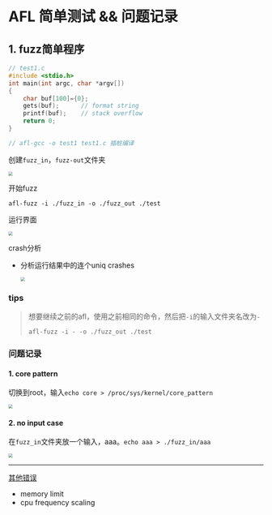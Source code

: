 # AFL 简单测试 && 问题记录

## 1. fuzz简单程序

```c
// test1.c
#include <stdio.h> 
int main(int argc, char *argv[])
{
    char buf[100]={0};
    gets(buf);		// format string
    printf(buf);	// stack overflow
    return 0;
}

// afl-gcc -o test1 test1.c 插桩编译
```

创建`fuzz_in`，`fuzz-out`文件夹

<img src="https://wwzzcccccc.me/img/post/AFL_Helloworld/image-1.png" style="zoom:50%;" />

开始fuzz

```
afl-fuzz -i ./fuzz_in -o ./fuzz_out ./test
```

运行界面

<img src="https://wwzzcccccc.me/img/post/AFL_Helloworld/image-2.png" style="zoom:50%;" />

crash分析

- 分析运行结果中的连个uniq crashes

  <img src="https://wwzzcccccc.me/img/post/AFL_Helloworld/image-3.png" style="zoom:50%;" />

### tips

> 想要继续之前的afl，使用之前相同的命令，然后把`-i`的输入文件夹名改为`-`
>
> ```
> afl-fuzz -i - -o ./fuzz_out ./test
> ```

### 问题记录

#### 1. core pattern

​	切换到root，输入`echo core > /proc/sys/kernel/core_pattern`

<img src="https://wwzzcccccc.me/img/post/AFL_Helloworld/image-4.png" style="zoom:50%;" />

#### 2. no input case

​	在`fuzz_in`文件夹放一个输入，aaa。`echo aaa > ./fuzz_in/aaa`

<img src="https://wwzzcccccc.me/img/post/AFL_Helloworld/image-5.png" style="zoom:50%;" />

---

[其他错误](https://blog.csdn.net/weixin_48505549/article/details/110945509?spm=1001.2014.3001.5501)

- memory limit
- cpu frequency scaling